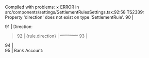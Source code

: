 Compiled with problems:
×
ERROR in src/components/settings/SettlementRulesSettings.tsx:92:58
TS2339: Property 'direction' does not exist on type 'SettlementRule'.
    90 |                   <div className="detail-row">
    91 |                     <span className="detail-label">Direction:</span>
  > 92 |                     <span className="detail-value">{rule.direction}</span>
       |                                                          ^^^^^^^^^
    93 |                   </div>
    94 |                   <div className="detail-row">
    95 |                     <span className="detail-label">Bank Account:</span>